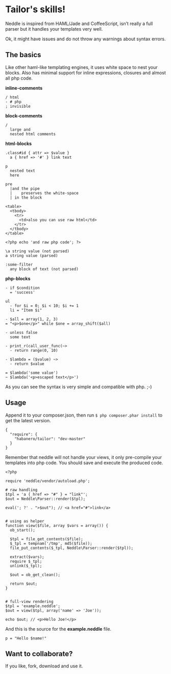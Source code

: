 Tailor's skills!
================

Neddle is inspired from HAML/Jade and CoffeeScript, isn’t really a full
parser but it handles your templates very well.

Ok, it might have issues and do not throw any warnings about syntax errors.


## The basics

Like other haml-like templating engines, it uses white space to nest
your blocks. Also has minimal support for inline expressions,
closures and almost all php code.

**inline-comments**

    / html
    - # php
    ; invisible

**block-comments**

    /
      large and
      nested html comments

**html-blocks**

    .class#id { attr => $value }
      a { href => '#' } link text

    p
      nested text
      here

    pre
      |and the pipe
      |    preserves the white-space
      | in the block

    <table>
      <tbody>
        <tr>
          <td>also you can use raw html</td>
        </tr>
      </tbody>
    </table>

    <?php echo 'and raw php code'; ?>

    \a string value (not parsed)
    a string value (parsed)

    :some-filter
      any block of text (not parsed)

**php-blocks**

    - if $condition
      = 'success'

    ul
      - for $i = 0; $i < 10; $i += 1
      li = "Item $i"

    - $all = array(1, 2, 3)
    = "<p>$one</p>" while $one = array_shift($all)

    - unless false
      some text

    - print_r(call_user_func(~>
      - return range(0, 10)

    - $lambda = ($value) ~>
      - return $value

    = $lambda('some value')
    ~ $lambda('<p>escaped text</p>')

As you can see the syntax is very simple and compatible with php. ;-)


## Usage

Append it to your composer.json, then run `$ php composer.phar install`
to get the latest version.

    {
      "require": {
        "habanero/tailor": "dev-master"
      }
    }

Remember that neddle will not handle your views, it only pre-compile your
templates into php code. You should save and execute the produced code.

    <?php

    require 'neddle/vendor/autoload.php';

    # raw handling
    $tpl = 'a { href => "#" } = "link"';
    $out = Neddle\Parser::render($tpl);

    eval('; ?' . ">$out"); // <a href="#">link</a>


    # using as helper
    function view($file, array $vars = array()) {
      ob_start();

      $tpl = file_get_contents($file);
      $_tpl = tempnam('/tmp', md5($file));
      file_put_contents($_tpl, Neddle\Parser::render($tpl));

      extract($vars);
      require $_tpl;
      unlink($_tpl);

      $out = ob_get_clean();

      return $out;
    }


    # full-view rendering
    $tpl = 'example.neddle';
    $out = view($tpl, array('name' => 'Joe'));

    echo $out; // <p>Hello Joe!</p>

And this is the source for the **example.neddle** file.

    p = "Hello $name!"


## Want to collaborate?

If you like, fork, download and use it.
